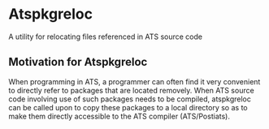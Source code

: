 # Atspkgreloc

A utility for relocating files referenced in ATS source code

## Motivation for Atspkgreloc

When programming in ATS, a programmer can often find it very convenient to
directly refer to packages that are located removely.  When ATS source code
involving use of such packages needs to be compiled, atspkgreloc can be
called upon to copy these packages to a local directory so as to make them
directly accessible to the ATS compiler (ATS/Postiats).






